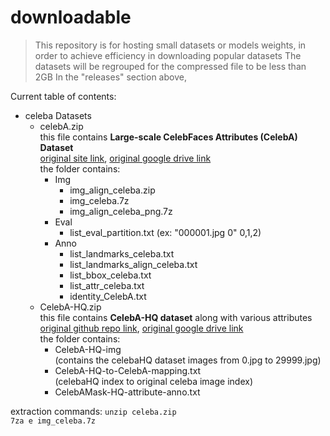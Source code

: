 # downloadable

> This repository is for hosting small datasets or models weights, in order to achieve efficiency in downloading popular datasets
> The datasets will be regrouped for the compressed file to be less than 2GB
> In the "releases" section above, 

Current table of contents:

- celeba Datasets
    - celebA.zip<br>this file contains <b>Large-scale CelebFaces Attributes (CelebA) Dataset</b><br>[original site link](http://mmlab.ie.cuhk.edu.hk/projects/CelebA.html), [original google drive link](https://drive.google.com/drive/folders/1lENOECdd-8is7RnVSGOrlCdamYJ8hyhd)<br>the folder contains:
        - Img
            - img_align_celeba.zip
            - img_celeba.7z
            - img_align_celeba_png.7z
        - Eval
            - list_eval_partition.txt (ex: "000001.jpg 0" 0,1,2)
        - Anno
            - list_landmarks_celeba.txt
            - list_landmarks_align_celeba.txt
            - list_bbox_celeba.txt
            - list_attr_celeba.txt
            - identity_CelebA.txt
    - CelebA-HQ.zip<br>this file contains <b>CelebA-HQ dataset</b> along with various attributes<br>[original github repo link](https://github.com/switchablenorms/CelebAMask-HQ), [original google drive link](https://drive.google.com/file/d/1badu11NqxGf6qM3PTTooQDJvQbejgbTv/view)<br>the folder contains:
        - CelebA-HQ-img<br>(contains the celebaHQ dataset images from 0.jpg to 29999.jpg)
        - CelebA-HQ-to-CelebA-mapping.txt<br>(celebaHQ index to original celeba image index)
        - CelebAMask-HQ-attribute-anno.txt
        
    
    




extraction commands:
`unzip celeba.zip`  
`7za e img_celeba.7z`
